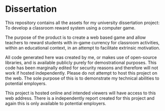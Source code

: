 # Dissertation

This repository contains all the assets for my university dissertation project: To develop a classroom reward system using a computer game.

The purpose of the product is to create a web based game and allow teachers to reward students with in-game currency for classroom activities, within an educational context, in an attempt to facilitate extrinsic motivation.

All code generated here was created by me, or makes use of open-source libraries, and is available publicly purely for demostrational purposes. This code has been marginally edited for security reasons and therefore will not work if hosted independently. Please do not attempt to host this project on the web. The sole purpose of this is to demonstrate my technical abilities to potential employers. 

This project is hosted online and intended viewers will have access to this web address. There is a independently report created for this project and again this is only available to potential employers.
